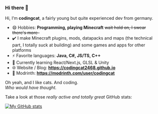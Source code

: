 ### Hi there 👋

Hi, I’m **codingcat**, a fairly young but quite experienced dev from germany.

- 😄 Hobbies: **Programming, playing Minecraft** ~~wait hold on, I swear there's more-~~
- ✔️ I make Minecraft plugins, mods, datapacks and maps (the technical part, I totally suck at building) and some games and apps for other platforms
- ⚡ Favorite languages: **Java, C#, JS/TS, C++**
- 🌱 Currently learning React/Next.js, GLSL & Unity
- 🌐 Website / Blog: **https://codingcat2468.github.io**
- 🔧 Modrinth: **https://modrinth.com/user/codingcat**


Oh yeah, and I like cats. And coding.\
*Who would have thought.*

Take a look at those *really active and totally great* GitHub stats:

[![My GitHub stats](https://github-readme-stats.vercel.app/api?username=codingcat2468&show_icons=true&theme=ambient_gradient)](https://github.com/anuraghazra/github-readme-stats)
